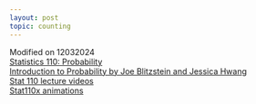 ```yaml
---
layout: post
topic: counting
---
```

 
Modified on 12032024    
<a href="https://projects.iq.harvard.edu/stat110/home" target="_blank">Statistics 110: Probability</a>  
<a href="http://probabilitybook.net" target="_blank">Introduction to Probability by Joe Blitzstein and Jessica Hwang</a>  
<a href="https://goo.gl/i7njSb" target="_blank">Stat 110 lecture videos</a>  
<a href="https://goo.gl/g7pqTo" target="_blank"> Stat110x animations</a>  





<!--a href="https://www.w3schools.com/" target="_blank">Visit W3Schools!</a-->
<!--https://narkive.com/5dpqQgt3:2.571.143-->
